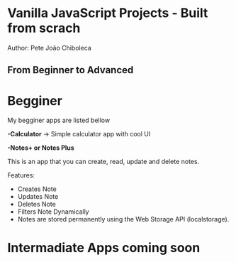 
Vanilla JavaScript Projects - Built from scrach
===============================================

Author: Pete João Chiboleca

From Beginner to Advanced
-------------------------

# Begginer

My begginer apps are listed bellow

**-Calculator**
-> Simple calculator app with cool UI

**-Notes+ or Notes Plus** 

This is an app that you can create, read, update and delete notes.

Features:
- Creates Note
- Updates Note
- Deletes Note
- Filters Note Dynamically
- Notes are stored permanently using the Web Storage API (localstorage).

# Intermadiate Apps coming soon

